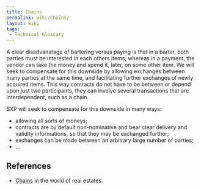 ```yaml
---
title: Chains
permalink: wiki/Chains/
layout: wiki
tags:
 - Technical Glossary
---
```


A clear disadvanatage of bartering versus paying is that in a barter,
both parties must be interested in each others items, whereas in a
payment, the vendor can take the money and spend it, later, on some
other item. We will seek to compensate for this downside by allowing
exchanges between many parties at the same time, and facilitating
further exchanges of newly acquired items. This way contracts do not
have to be between or depend upon just two participants, they can
involve several transactions that are interdependent, such as a chain.

SXP will seek to compensate for this downside in many ways:

-   allowing all sorts of moneys;
-   contracts are by default non-nominative and bear clear delivery and
    validity informations, so that they may be exchanged further;
-   exchanges can be made between an arbitrary large number of parties;
-   ...

References
----------

-   [Chains](http://en.wikipedia.org/wiki/Chain_(real_estate)) in the
    world of real estates.

